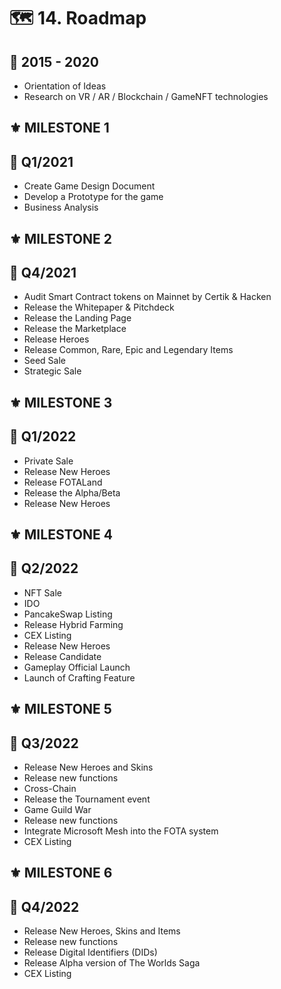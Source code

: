# 🗺 14. Roadmap

## 💎 2015 - 2020

* Orientation of Ideas
* Research on VR / AR / Blockchain / GameNFT technologies

## ⚜️ MILESTONE 1

## 💎 Q1/2021

* Create Game Design Document
* Develop a Prototype for the game
* Business Analysis

## ⚜️ MILESTONE 2

## 💎 Q4/2021

* Audit Smart Contract tokens on Mainnet by Certik & Hacken
* Release the Whitepaper & Pitchdeck
* Release the Landing Page
* Release the Marketplace
* Release Heroes
* Release Common, Rare, Epic and Legendary Items
* Seed Sale
* Strategic Sale

## ⚜️ MILESTONE 3

## 💎 Q1/2022

* Private Sale
* Release New Heroes
* Release FOTALand
* Release the Alpha/Beta
* Release New Heroes

## ⚜️ MILESTONE 4

## 💎 Q2/2022

* NFT Sale
* IDO
* PancakeSwap Listing
* Release Hybrid Farming
* CEX Listing
* Release New Heroes
* Release Candidate
* Gameplay Official Launch
* Launch of Crafting Feature

## ⚜️ **MILESTONE 5**

## 💎 Q3/2022

* Release New Heroes and Skins
* Release new functions
* Cross-Chain
* Release the Tournament event&#x20;
* Game Guild War
* Release new  functions
* Integrate Microsoft Mesh into the FOTA system
* CEX Listing

## ⚜️ **MILESTONE 6**

## 💎 **Q4/2022**

* Release New Heroes, Skins and Items
* Release new  functions
* Release Digital Identifiers (DIDs)
* Release Alpha  version of The Worlds Saga
* CEX Listing
